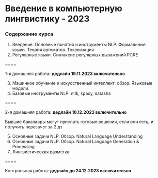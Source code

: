 # Введение в компьютерную лингвистику - 2023

### Содержание курса

1. Введение. Основные понятия и инструменты NLP. Формальные языки. Теория автоматов. Токенизация
2. Регулярные языки. Синтаксис регулярных выражений PCRE

====

1-я домашняя работа: **дедлайн 19.11.2023 включительно**

3. Машинное обучение и искусственный интеллект: обзор. Языковые модели.
4. Базовые инструменты NLP: nltk, spacy, natasha

====

2-я домашняя работа: **дедлайн 10.12.2023 включительно**

Бывшие бакалавры могут прислать готовые решения, если они есть, и получить перезачет за 2 дз

5. Основные задачи NLP. Обзор. Natural Language Understanding
6. Основные задачи NLP. Обзор. Natural Language Generation & Processing
7. Лингвистическая разметка

====

Контрольная работа: **дедлайн до 24.12.2023 включительно**
